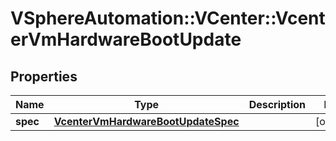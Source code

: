 # VSphereAutomation::VCenter::VcenterVmHardwareBootUpdate

## Properties
Name | Type | Description | Notes
------------ | ------------- | ------------- | -------------
**spec** | [**VcenterVmHardwareBootUpdateSpec**](VcenterVmHardwareBootUpdateSpec.md) |  | [optional] 



